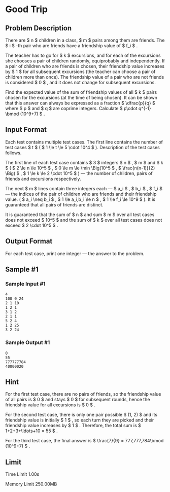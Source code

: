 # Good Trip

## Problem Description

There are $ n $ children in a class, $ m $ pairs among them are friends. The $ i $ -th pair who are friends have a friendship value of $ f_i $ .

The teacher has to go for $ k $ excursions, and for each of the excursions she chooses a pair of children randomly, equiprobably and independently. If a pair of children who are friends is chosen, their friendship value increases by $ 1 $ for all subsequent excursions (the teacher can choose a pair of children more than once). The friendship value of a pair who are not friends is considered $ 0 $ , and it does not change for subsequent excursions.

Find the expected value of the sum of friendship values of all $ k $ pairs chosen for the excursions (at the time of being chosen). It can be shown that this answer can always be expressed as a fraction $ \dfrac{p}{q} $ where $ p $ and $ q $ are coprime integers. Calculate $ p\cdot q^{-1} \bmod (10^9+7) $ .

## Input Format

Each test contains multiple test cases. The first line contains the number of test cases $ t $ ( $ 1 \le t \le 5 \cdot 10^4 $ ). Description of the test cases follows.

The first line of each test case contains $ 3 $ integers $ n $ , $ m $ and $ k $ ( $ 2 \le n \le 10^5 $ , $ 0 \le m \le \min \Big(10^5 $ , $  \frac{n(n-1)}{2} \Big) $ , $ 1 \le k \le 2 \cdot 10^5 $ ) — the number of children, pairs of friends and excursions respectively.

The next $ m $ lines contain three integers each — $ a_i $ , $ b_i $ , $ f_i $ — the indices of the pair of children who are friends and their friendship value. ( $ a_i \neq b_i $ , $ 1 \le a_i,b_i \le n $ , $ 1 \le f_i \le 10^9 $ ). It is guaranteed that all pairs of friends are distinct.

It is guaranteed that the sum of $ n $ and sum $ m $ over all test cases does not exceed $ 10^5 $ and the sum of $ k $ over all test cases does not exceed $ 2 \cdot 10^5 $ .

## Output Format

For each test case, print one integer — the answer to the problem.

## Sample #1

### Sample Input #1

```
4
100 0 24
2 1 10
1 2 1
3 1 2
2 1 1
5 2 4
1 2 25
3 2 24
```

### Sample Output #1

```
0
55
777777784
40000020
```

## Hint

For the first test case, there are no pairs of friends, so the friendship value of all pairs is $ 0 $ and stays $ 0 $ for subsequent rounds, hence the friendship value for all excursions is $ 0 $ .

For the second test case, there is only one pair possible $ (1, 2) $ and its friendship value is initially $ 1 $ , so each turn they are picked and their friendship value increases by $ 1 $ . Therefore, the total sum is $ 1+2+3+\ldots+10 = 55 $ .

For the third test case, the final answer is $ \frac{7}{9} = 777\,777\,784\bmod (10^9+7) $ .

## Limit



Time Limit
1.00s

Memory Limit
250.00MB